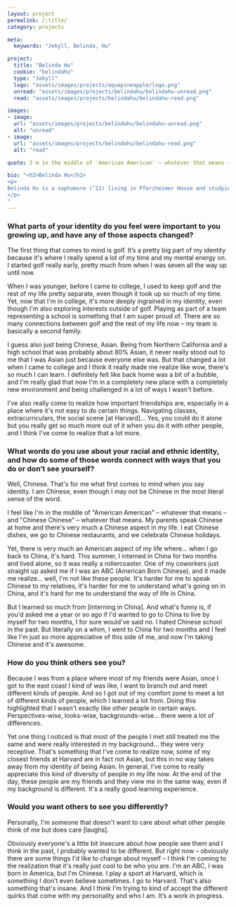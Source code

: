 ```yaml
---
layout: project
permalink: /:title/
category: projects

meta:
  keywords: "Jekyll, Belinda, Hu"

project:
  title: "Belinda Hu"
  cookie: "belindahu"
  type: "Jekyll"
  logo: "assets/images/projects/aquapineapple/logo.png"
  unread: "assets/images/projects/belindahu/belindahu-unread.png"
  read: "assets/images/projects/belindahu/belindahu-read.png"

images:
- image:
  url: "assets/images/projects/belindahu/belindahu-unread.png"
  alt: "unread"
- image:
  url: "assets/images/projects/belindahu/belindahu-read.png"
  alt: "read"

quote: I'm in the middle of 'American American' – whatever that means – and 'Chinese Chinese' – whatever that means.

bio: "<h2>Belinda Hu</h2>
<p>
Belinda Hu is a sophomore (’21) living in Pforzheimer House and studying History of Science. She is from the Bay Area of California. On campus, Belinda is a member of the women’s golf team and a house representative for the Resource Efficiency Program.
</p>
"
---
```


<h3>What parts of your identity do you feel were important to you growing up, and have any of those aspects changed?</h3>
<p>
The first thing that comes to mind is golf. It’s a pretty big part of my identity because it's where I really spend a lot of my time and my mental energy on. I started golf really early, pretty much from when I was seven all the way up until now.
<p></p>
When I was younger, before I came to college, I used to keep golf and the rest of my life pretty separate, even though it took up so much of my time. Yet, now that I'm in college, it's more deeply ingrained in my identity, even though I'm also exploring interests outside of golf. Playing as part of a team representing a school is something that I am super proud of. There are so many connections between golf and the rest of my life now – my team is basically a second family.
<p></p>
I guess also just being Chinese, Asian. Being from Northern California and a high school that was probably about 80% Asian, it never really stood out to me that I was Asian just because everyone else was. But that changed a lot when I came to college and I think it really made me realize like wow, there's so much I can learn. I definitely felt like back home was a bit of a bubble, and I'm really glad that now I'm in a completely new place with a completely new environment and being challenged in a lot of ways I wasn't before.
<p></p>
I've also really come to realize how important friendships are, especially in a place where it's not easy to do certain things. Navigating classes, extracurriculars, the social scene [at Harvard]... Yes, you could do it alone but you really get so much more out of it when you do it with other people, and I think I've come to realize that a lot more.
</p>

<h3>What words do you use about your racial and ethnic identity, and how do some of those words connect with ways that you do or don’t see yourself?</h3>
<p>
Well, Chinese. That's for me what first comes to mind when you say identity. I am Chinese, even though I may not be Chinese in the most literal sense of the word.
<p></p>
I feel like I'm in the middle of "American American" – whatever that means – and "Chinese Chinese" – whatever that means. My parents speak Chinese at home and there's very much a Chinese aspect in my life. I eat Chinese dishes, we go to Chinese restaurants, and we celebrate Chinese holidays.
<p></p>
Yet, there is very much an American aspect of my life where… when I go back to China, it's hard. This summer, I interned in China for two months and lived alone, so it was really a rollercoaster. One of my coworkers just straight up asked me if I was an ABC (American Born Chinese), and it made me realize… well, I'm not like these people. It's harder for me to speak Chinese to my relatives, it's harder for me to understand what's going on in China, and it's hard for me to understand the way of life in China.
<p></p>
But I learned so much from [interning in China]. And what's funny is, if you'd asked me a year or so ago if I'd wanted to go to China to live by myself for two months, I for sure would've said no. I hated Chinese school in the past. But literally on a whim, I went to China for two months and I feel like I'm just so more appreciative of this side of me, and now I'm taking Chinese and it's awesome.
</p>

<h3>How do you think others see you?</h3>
<p>
Because I was from a place where most of my friends were Asian, once I got to the east coast I kind of was like, I want to branch out and meet different kinds of people. And so I got out of my comfort zone to meet a lot of different kinds of people, which I learned a lot from. Doing this highlighted that I wasn't exactly like other people in certain ways. Perspectives-wise, looks-wise, backgrounds-wise… there were a lot of differences.
<p></p>
Yet one thing I noticed is that most of the people I met still treated me the same and were really interested in my background... they were very receptive. That's something that I've come to realize now, some of my closest friends at Harvard are in fact not Asian, but this in no way takes away from my identity of being Asian. In general, I've come to really appreciate this kind of diversity of people in my life now. At the end of the day, these people are my friends and they view me in the same way, even if my background is different. It's a really good learning experience.
</p>

<h3>Would you want others to see you differently?</h3>
<p>
Personally, I'm someone that doesn't want to care about what other people think of me but does care [laughs].
<p></p>
Obviously everyone's a little bit insecure about how people see them and I think in the past, I probably wanted to be different. But right now – obviously there are some things I'd like to change about myself – I think I'm coming to the realization that it's really just cool to be who you are. I'm an ABC, I was born in America, but I'm Chinese. I play a sport at Harvard, which is something I don't even believe sometimes. I go to Harvard. That's also something that's insane. And I think I'm trying to kind of accept the different quirks that come with my personality and who I am. It’s a work in progress.
</p>
